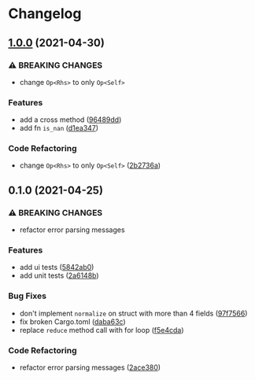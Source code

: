 # Changelog

## [1.0.0](https://www.github.com/mapkts/vecn/compare/v0.1.0...v1.0.0) (2021-04-30)


### ⚠ BREAKING CHANGES

* change `Op<Rhs>` to only `Op<Self>`

### Features

* add a cross method ([96489dd](https://www.github.com/mapkts/vecn/commit/96489dd7d69eae676c382e192e1945d8a5cba30c))
* add fn `is_nan` ([d1ea347](https://www.github.com/mapkts/vecn/commit/d1ea347ebb631c37a602192ef59139baf146f635))


### Code Refactoring

* change `Op<Rhs>` to only `Op<Self>` ([2b2736a](https://www.github.com/mapkts/vecn/commit/2b2736adc09ac9754615bbb68d4252acd22f6093))

## 0.1.0 (2021-04-25)


### ⚠ BREAKING CHANGES

* refactor error parsing messages

### Features

* add ui tests ([5842ab0](https://www.github.com/mapkts/vecn/commit/5842ab012bb9e3040e1416939908f72715b4b6ed))
* add unit tests ([2a6148b](https://www.github.com/mapkts/vecn/commit/2a6148bea08ed3a4d0c06ab708d77da53c3dd8f4))


### Bug Fixes

* don't implement `normalize` on struct with more than 4 fields ([97f7566](https://www.github.com/mapkts/vecn/commit/97f756665c68bbd7f60408370499c6f6f50cea86))
* fix broken Cargo.toml ([daba63c](https://www.github.com/mapkts/vecn/commit/daba63c802049ebd1a447eb800034b7bcfe56f59))
* replace `reduce` method call with for loop ([f5e4cda](https://www.github.com/mapkts/vecn/commit/f5e4cdaad9bac90cce0cadb1525d5b233cae82d3))


### Code Refactoring

* refactor error parsing messages ([2ace380](https://www.github.com/mapkts/vecn/commit/2ace3800a4be041124e14929fb515f075695ec4a))
